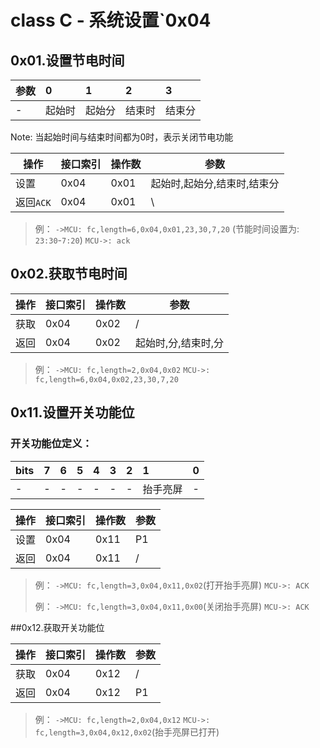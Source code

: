 # class C - 系统设置`0x04



## 0x01.设置节电时间

| 参数 | 0      | 1      | 2      | 3      |
| :--- | :----- | :----- | :----- | :----- |
| -    | 起始时 | 起始分 | 结束时 | 结束分 |

Note: 当起始时间与结束时间都为0时，表示关闭节电功能

| 操作 | 接口索引 | 操作数  | 参数   |
| ---- | ---- | ---- | ---- |
| 设置 | 0x04 | 0x01 | 起始时,起始分,结束时,结束分 |
| 返回`ACK` | 0x04 | 0x01 | \ |

> 例：
> `->MCU: fc,length=6,0x04,0x01,23,30,7,20`  (节能时间设置为: `23:30`-`7:20`)
> `MCU->: ack`



## 0x02.获取节电时间

| 操作 | 接口索引 | 操作数  | 参数   |
| ---- | ---- | ---- | ---- |
| 获取 | 0x04 | 0x02 | / |
| 返回 | 0x04 | 0x02 | 起始时,分,结束时,分 |

> 例：
> `->MCU: fc,length=2,0x04,0x02`
> `MCU->: fc,length=6,0x04,0x02,23,30,7,20`



## 0x11.设置开关功能位

### 开关功能位定义：

| bits | 7    | 6    | 5    | 4    | 3    | 2    | 1        | 0    |
| :--- | :--- | :--- | :--- | :--- | :--- | :--- | :------- | :--- |
| -    | -    | -    | -    | -    | -    | -    | 抬手亮屏 | -    |

| 操作 | 接口索引 | 操作数 | 参数 |
| ---- | -------- | ------ | ---- |
| 设置 | 0x04     | 0x11   | P1   |
| 返回 | 0x04     | 0x11   | /    |

> 例：
> `->MCU: fc,length=3,0x04,0x11,0x02`(打开抬手亮屏)
> `MCU->: ACK`
>
> 例：
> `->MCU: fc,length=3,0x04,0x11,0x00`(关闭抬手亮屏)
> `MCU->: ACK`

##0x12.获取开关功能位

| 操作 | 接口索引 | 操作数 | 参数 |
| ---- | -------- | ------ | ---- |
| 获取 | 0x04     | 0x12   | /    |
| 返回 | 0x04     | 0x12   | P1   |

> 例：
> `->MCU: fc,length=2,0x04,0x12`
> `MCU->: fc,length=3,0x04,0x12,0x02`(抬手亮屏已打开)